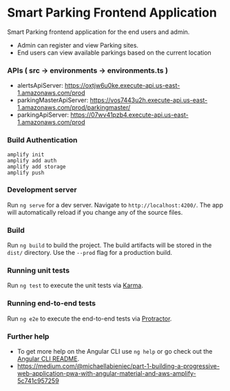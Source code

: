 # Smart Parking Frontend Application

Smart Parking frontend application for the end users and admin.
- Admin can register and view Parking sites.
- End users can view available parkings based on the current location

### APIs ( src -> environments -> environments.ts )

- alertsApiServer: https://oxtjw6u0ke.execute-api.us-east-1.amazonaws.com/prod
- parkingMasterApiServer: https://vos7443u2h.execute-api.us-east-1.amazonaws.com/prod/parkingmaster/
- parkingApiServer: https://07wv41pzb4.execute-api.us-east-1.amazonaws.com/prod

### Build Authentication 

```
amplify init
amplify add auth
amplify add storage
amplify push
```

### Development server

Run `ng serve` for a dev server. Navigate to `http://localhost:4200/`. The app will automatically reload if you change any of the source files.

### Build

Run `ng build` to build the project. The build artifacts will be stored in the `dist/` directory. Use the `--prod` flag for a production build.

### Running unit tests

Run `ng test` to execute the unit tests via [Karma](https://karma-runner.github.io).

### Running end-to-end tests

Run `ng e2e` to execute the end-to-end tests via [Protractor](http://www.protractortest.org/).


### Further help

- To get more help on the Angular CLI use `ng help` or go check out the [Angular CLI README](https://github.com/angular/angular-cli/blob/master/README.md).
- https://medium.com/@michaellabieniec/part-1-building-a-progressive-web-application-pwa-with-angular-material-and-aws-amplify-5c741c957259